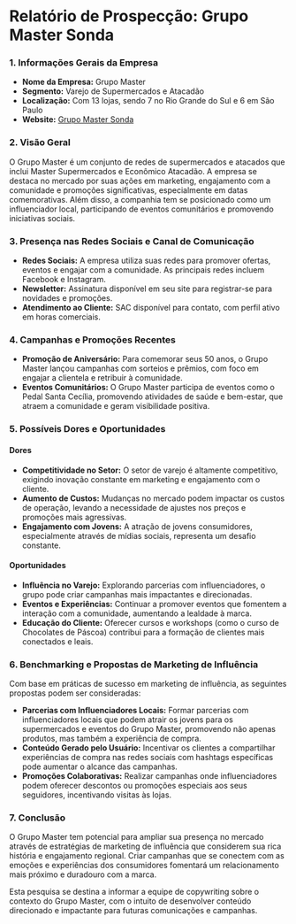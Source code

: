 # Relatório de Prospecção: Grupo Master Sonda

### 1. Informações Gerais da Empresa
- **Nome da Empresa:** Grupo Master
- **Segmento:** Varejo de Supermercados e Atacadão
- **Localização:** Com 13 lojas, sendo 7 no Rio Grande do Sul e 6 em São Paulo
- **Website:** [Grupo Master Sonda](http://grupomastersonda.com.br)

### 2. Visão Geral
O Grupo Master é um conjunto de redes de supermercados e atacados que inclui Master Supermercados e Econômico Atacadão. A empresa se destaca no mercado por suas ações em marketing, engajamento com a comunidade e promoções significativas, especialmente em datas comemorativas. Além disso, a companhia tem se posicionado como um influenciador local, participando de eventos comunitários e promovendo iniciativas sociais.

### 3. Presença nas Redes Sociais e Canal de Comunicação
- **Redes Sociais:** A empresa utiliza suas redes para promover ofertas, eventos e engajar com a comunidade. As principais redes incluem Facebook e Instagram.
- **Newsletter:** Assinatura disponível em seu site para registrar-se para novidades e promoções.
- **Atendimento ao Cliente:** SAC disponível para contato, com perfil ativo em horas comerciais.

### 4. Campanhas e Promoções Recentes
- **Promoção de Aniversário:** Para comemorar seus 50 anos, o Grupo Master lançou campanhas com sorteios e prêmios, com foco em engajar a clientela e retribuir à comunidade.
- **Eventos Comunitários:** O Grupo Master participa de eventos como o Pedal Santa Cecília, promovendo atividades de saúde e bem-estar, que atraem a comunidade e geram visibilidade positiva.

### 5. Possíveis Dores e Oportunidades
#### Dores
- **Competitividade no Setor:** O setor de varejo é altamente competitivo, exigindo inovação constante em marketing e engajamento com o cliente.
- **Aumento de Custos:** Mudanças no mercado podem impactar os custos de operação, levando a necessidade de ajustes nos preços e promoções mais agressivas.
- **Engajamento com Jovens:** A atração de jovens consumidores, especialmente através de mídias sociais, representa um desafio constante.

#### Oportunidades
- **Influência no Varejo:** Explorando parcerias com influenciadores, o grupo pode criar campanhas mais impactantes e direcionadas.
- **Eventos e Experiências:** Continuar a promover eventos que fomentem a interação com a comunidade, aumentando a lealdade à marca.
- **Educação do Cliente:** Oferecer cursos e workshops (como o curso de Chocolates de Páscoa) contribui para a formação de clientes mais conectados e leais.

### 6. Benchmarking e Propostas de Marketing de Influência
Com base em práticas de sucesso em marketing de influência, as seguintes propostas podem ser consideradas:
- **Parcerias com Influenciadores Locais:** Formar parcerias com influenciadores locais que podem atrair os jovens para os supermercados e eventos do Grupo Master, promovendo não apenas produtos, mas também a experiência de compra.
- **Conteúdo Gerado pelo Usuário:** Incentivar os clientes a compartilhar experiências de compra nas redes sociais com hashtags específicas pode aumentar o alcance das campanhas.
- **Promoções Colaborativas:** Realizar campanhas onde influenciadores podem oferecer descontos ou promoções especiais aos seus seguidores, incentivando visitas às lojas.

### 7. Conclusão
O Grupo Master tem potencial para ampliar sua presença no mercado através de estratégias de marketing de influência que considerem sua rica história e engajamento regional. Criar campanhas que se conectem com as emoções e experiências dos consumidores fomentará um relacionamento mais próximo e duradouro com a marca.

Esta pesquisa se destina a informar a equipe de copywriting sobre o contexto do Grupo Master, com o intuito de desenvolver conteúdo direcionado e impactante para futuras comunicações e campanhas.